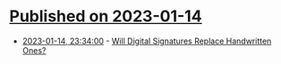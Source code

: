 # [Published on 2023-01-14](index.md)

* [2023-01-14, 23:34:00](https://slashdot.org/story/23/01/14/0150225/will-digital-signatures-replace-handwritten-ones?utm_source=rss1.0mainlinkanon&utm_medium=feed) - [Will Digital Signatures Replace Handwritten Ones?](https://slashdot.org/story/23/01/14/0150225/will-digital-signatures-replace-handwritten-ones?utm_source=rss1.0mainlinkanon&utm_medium=feed)
